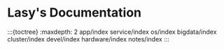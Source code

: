 # Lasy's Documentation

:::{toctree}
:maxdepth: 2
app/index
service/index
os/index
bigdata/index
cluster/index
devel/index
hardware/index
notes/index
:::
